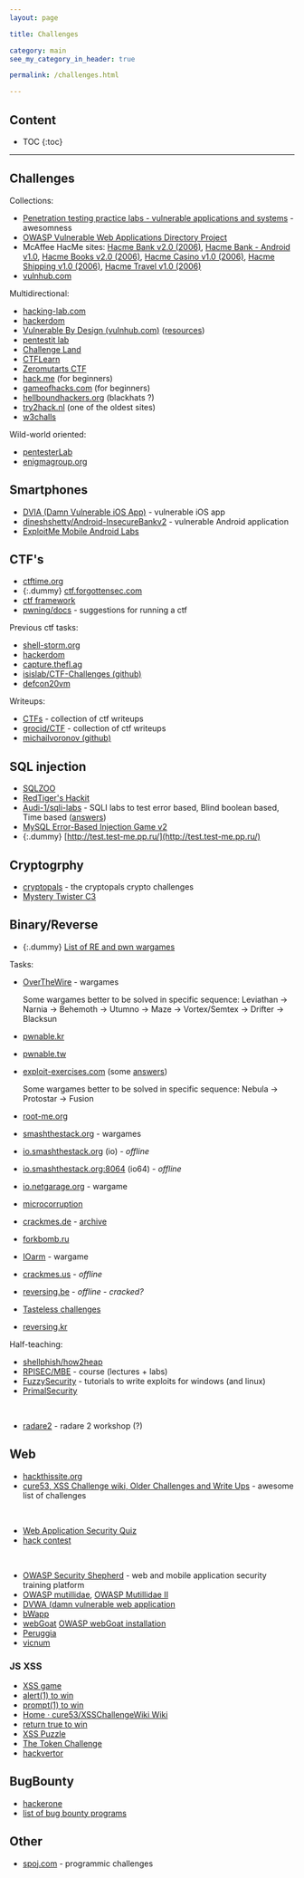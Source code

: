 ```yaml
---
layout: page

title: Challenges

category: main
see_my_category_in_header: true

permalink: /challenges.html

---
```


<article class="markdown-body" markdown="1">

# Content

* TOC
{:toc}

---

# Challenges

Collections:

* [Penetration testing practice labs - vulnerable applications and systems](http://www.amanhardikar.com/mindmaps/Practice.html) - awesomness
* [OWASP Vulnerable Web Applications Directory Project](https://www.owasp.org/index.php/OWASP_Vulnerable_Web_Applications_Directory_Project#tab=On-Line_apps)
* McAffee HacMe sites: [Hacme Bank v2.0 (2006)](https://www.mcafee.com/us/downloads/free-tools/hacme-bank.aspx), [Hacme Bank - Android v1.0](https://www.mcafee.com/us/downloads/free-tools/hacme-bank-android.aspx), [Hacme Books v2.0 (2006)](https://www.mcafee.com/us/downloads/free-tools/hacmebooks.aspx), [Hacme Casino v1.0 (2006)](https://www.mcafee.com/us/downloads/free-tools/hacme-casino.aspx), [Hacme Shipping v1.0 (2006)](https://www.mcafee.com/us/downloads/free-tools/hacmeshipping.aspx), [Hacme Travel v1.0 (2006)](https://www.mcafee.com/us/downloads/free-tools/hacmetravel.aspx)
* [vulnhub.com](https://www.vulnhub.com/)

Multidirectional:

* [hacking-lab.com](https://www.hacking-lab.com/index.html)
* [hackerdom](http://training.hackerdom.ru/board/)
* [Vulnerable By Design (vulnhub.com)](https://www.vulnhub.com/) ([resources](https://www.vulnhub.com/resources/))
* [pentestit lab](https://lab.pentestit.ru/)
* [Challenge Land](http://challengeland.co/Dashboard/statistics)
* [CTFLearn](https://ctflearn.com/index.php?action=show_all_problems)
* [Zeromutarts CTF](https://zeromutarts.de/)
* [hack.me](https://hack.me/) (for beginners)
* [gameofhacks.com](http://www.gameofhacks.com/) (for beginners)
* [hellboundhackers.org](https://www.hellboundhackers.org/) (blackhats ?)
* [try2hack.nl](http://www.try2hack.nl/) (one of the oldest sites)
* [w3challs](https://w3challs.com/)

Wild-world oriented:

* [pentesterLab](https://pentesterlab.com/exercises/)
* [enigmagroup.org](https://www.enigmagroup.org/)


## Smartphones

* [DVIA (Damn Vulnerable iOS App)](http://damnvulnerableiosapp.com/) - vulnerable iOS app
* [dineshshetty/Android-InsecureBankv2](https://github.com/dineshshetty/Android-InsecureBankv2) - vulnerable Android application
* [ExploitMe Mobile Android Labs](http://securitycompass.github.io/AndroidLabs/index.html)


## CTF's

* [ctftime.org](https://ctftime.org/)
* {:.dummy} [ctf.forgottensec.com](http://ctf.forgottensec.com/wiki/index.php?title=Main_Page)
* [ctf framework](https://ctfd.io/)
* [pwning/docs](https://github.com/pwning/docs/blob/master/suggestions-for-running-a-ctf.markdown) - suggestions for running a ctf

Previous ctf tasks:

* [shell-storm.org](http://shell-storm.org/repo/CTF/)
* [hackerdom](https://github.com/hackerdom)
* [capture.thefl.ag](http://captf.com/)
* [isislab/CTF-Challenges (github)](https://github.com/isislab/CTF-Challenges/)
* [defcon20vm](https://s3.amazonaws.com/dc20-pcap/dc20-freebsd-i386.tbz)

Writeups:

* [CTFs](https://github.com/ctfs/) - collection of ctf writeups
* [grocid/CTF](https://github.com/grocid/CTF) - collection of ctf writeups
* [michailvoronov (github)](https://github.com/michailvoronov)

## SQL injection

* [SQLZOO](http://sqlzoo.net/)
* [RedTiger's Hackit](http://redtiger.labs.overthewire.org/)
* [Audi-1/sqli-labs](https://github.com/Audi-1/sqli-labs) - SQLI labs to test error based, Blind boolean based, Time based ([answers](https://www.youtube.com/user/dhakkan3/videos))
* [MySQL Error-Based Injection Game v2](https://blackfan.ru/mysql_game_v2/)
* {:.dummy} [http://test.test-me.pp.ru/](http://test.test-me.pp.ru/)


## Cryptogrphy

* [cryptopals](https://cryptopals.com/) - the cryptopals crypto challenges
* [Mystery Twister C3](https://www.mysterytwisterc3.org/en/)


## Binary/Reverse

* {:.dummy} [List of RE and pwn wargames](https://slack-files.com/T08RMAX7S-F095349T3-4920270219)

Tasks:

* [OverTheWire](http://overthewire.org/wargames/) - wargames

    Some wargames better to be solved in specific sequence: Leviathan -> Narnia -> Behemoth -> Utumno -> Maze -> Vortex/Semtex -> Drifter -> Blacksun 

* [pwnable.kr](http://pwnable.kr/play.php)
* [pwnable.tw](https://pwnable.tw/)
* [exploit-exercises.com](https://exploit-exercises.com/) (some [answers](http://louisrli.github.io/blog/2012/06/22/nebula0/#.WNVjoKIlEuU))

    Some wargames better to be solved in specific sequence: Nebula -> Protostar -> Fusion

* [root-me.org](https://www.root-me.org/?lang=en)
* [smashthestack.org](http://smashthestack.org/) - wargames
* [io.smashthestack.org](http://io.smashthestack.org/) (io) - *offline*
* [io.smashthestack.org:8064](http://io.smashthestack.org:8064/) (io64) - *offline*
* [io.netgarage.org](http://io.netgarage.org/) - wargame
* [microcorruption](https://microcorruption.com/login)
* [crackmes.de](http://crackmes.de/) - [archive](https://tuts4you.com/download.php?view.3152)
* [forkbomb.ru](https://forkbomb.ru/)
* [IOarm](http://188.166.114.127/) - wargame
* [crackmes.us](http://crackmes.us/) - *offline*
* [reversing.be](http://www.reversing.be/) - *offline* - *cracked?*
* [Tasteless challenges](http://chall.tasteless.eu/)
* [reversing.kr](http://reversing.kr/)

Half-teaching:

* [shellphish/how2heap](https://github.com/shellphish/how2heap)
* [RPISEC/MBE](https://github.com/RPISEC/MBE) - course (lectures + labs)
* [FuzzySecurity](http://www.fuzzysecurity.com/tutorials.html) - tutorials to write exploits for windows (and linux)
* [PrimalSecurity](http://www.primalsecurity.net/tutorials/)

<!--paid courses:

* [pentesteracademy.com](http://www.pentesteracademy.com/topics)
* [elearnsecurity.com](https://www.elearnsecurity.com/)
-->

<br>

* [radare2](https://yadi.sk/d/yo6xt-za3AWLYR) - radare 2 workshop (?)


## Web

* [hackthissite.org](https://www.hackthissite.org/)
* [cure53, XSS Challenge wiki, Older Challenges and Write Ups](https://github.com/cure53/XSSChallengeWiki/wiki/Older-Challenges-and-Write-Ups) - awesome list of challenges

<br>

* [Web Application Security Quiz](https://timoh6.github.io/WebAppSecQuiz/)
* [hack contest](https://ahack.ru/contest/)

<br>

* [OWASP Security Shepherd](http://www.kitploit.com/2017/01/owasp-security-shepherd-web-and-mobile.html) - web and mobile application security training platform
* [OWASP mutillidae](http://www.irongeek.com/i.php?page=mutillidae/mutillidae-deliberately-vulnerable-php-owasp-top-10), [OWASP Mutillidae II](https://sourceforge.net/projects/mutillidae/files/)
* [DVWA (damn vulnerable web application](http://www.dvwa.co.uk/)
* [bWapp](http://www.itsecgames.com/)
* [webGoat](https://github.com/WebGoat/WebGoat) [OWASP webGoat installation](https://www.owasp.org/index.php/WebGoat_User_Guide_Table_of_Contents)
* [Peruggia](https://sourceforge.net/projects/peruggia/)
* [vicnum](http://vicnum.ciphertechs.com/)


### JS XSS

* [XSS game](http://xss-game.appspot.com/)
* [alert(1) to win](http://escape.alf.nu/)
* [prompt(1) to win](http://prompt.ml)
* [Home · cure53/XSSChallengeWiki Wiki](https://github.com/cure53/XSSChallengeWiki/wiki)
* [return true to win](https://alf.nu/ReturnTrue)
* [XSS Puzzle](http://innerht.ml/challenges/kcal.pw/puzzle.php)
* [The Token Challenge](http://innerht.ml/challenges/token/)
* [hackvertor](http://challenge.hackvertor.co.uk/)



## BugBounty

* [hackerone](https://hackerone.com/)
* [list of bug bounty programs](https://bugcrowd.com/list-of-bug-bounty-programs)




## Other

* [spoj.com](http://www.spoj.com/problems/classical/) - programmic challenges

</article>
